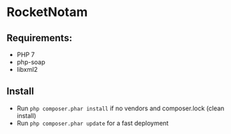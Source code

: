 # RocketNotam
## Requirements:
* PHP 7
* php-soap
* libxml2

## Install
* Run ```php composer.phar install``` if no vendors and composer.lock (clean install)
* Run ```php composer.phar update``` for a fast deployment
